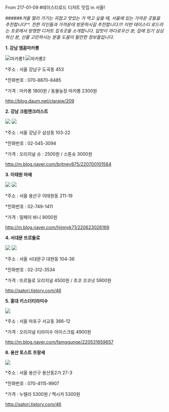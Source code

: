 From 217-01-09
#테이스티로드 디저트 맛집 in 서울!

######_겨울 멀리 가기는 귀찮고 맛있는 거 먹고 싶을 때, 서울에 있는 가까운 곳들을 추천합니다^^. 친한 지인들과 가까운데 방문하시길 추천합니다.!!! 이번 테이스티 로드라는 프로에서 방영한 디저트 집 6곳을 소개합니다. 입맛이 까다로우신 분, 집에 있기 심심하신 분, 선물 고민하시는 분들 도움이 될만한 정보들입니다._




**1. 강남 엠꼼마카롱**

![마카롱1](http://cfile24.uf.tistory.com/image/26587D36562C85390D73AF)
![마카롱2](http://cfile1.uf.tistory.com/image/23284541545BDC762D27F3)

*주소 : 서울 강남구 도곡동 453 

*전화번호 : 070-8870-8485

*가격 : 마카롱 1800원 / 동물농장 마카롱 2300원




<http://blog.daum.net/clarajw/209>


**2. 강남 크럼앤크러스트**

![](http://cfile29.uf.tistory.com/image/22460549562CBEAC267040)
![](https://mp-seoul-image-production-s3.mangoplate.com/232013/509833_1458304146726_522?fit=around%7C512:512&crop=512:512;*,*&output-format=jpg&output-quality=80)

*주소 : 서울 강남구 삼성동 103-22 

*전화번호 : 02-545-3094 

*가격 : 오리지널 슈 : 2500원 / 스톤슈 3000원 


<http://m.blog.naver.com/britney875/220700101564>

**3. 이태원 마얘**

![](http://cfile2.uf.tistory.com/image/2641AB40562CC3580F2A07)
![](http://cfile2.uf.tistory.com/image/2641AB40562CC3580F2A07)

*주소 : 서울 용산구 이태원동 211-19 

*전화번호 : 02-749-1411 

*가격 : 밀페이 바니 9000원 

<http://m.blog.naver.com/hjinnyk71/220623026169>


**4. 서대문 뜨르들로**

![](http://foodkoreaguide.com/wp-content/uploads/2015/12/Food-Korea-Guide-TRDLO-%EB%9C%A8%EB%A5%B4%EB%93%A4%EB%A1%9C.jpg)
![](http://cfile23.uf.tistory.com/image/240AF54F562CC0EB0620E5)

*주소 : 서울 서대문구 대현동 104-36 

*전화번호 : 02-312-3534 

*가격 : 뜨르들로 오리지널 4500원 / 초코 코코넛 5900원 

<http://satori.tistory.com/46>

**5. 홍대 키스더티라미수**

![](https://media-cdn.tripadvisor.com/media/photo-s/09/ac/12/b3/kiss-the-tiramisu.jpg)

*주소 : 서울 마포구 서교동 366-12 

*가격 : 오리지널 티라미수 아이스크림 4900원 


<http://m.blog.naver.com/famggunge/220531659657>

**6. 용산 토스트 프랑세**

![](https://s3-ap-northeast-1.amazonaws.com/img.prod.mp/mango_pick/uuuwh5magpwq7y.JPG)

*주소 : 서울 용산구 용산동2가 27-3

*전화번호 : 070-4115-9907

*가격 : 누텔라 5300원 / 멕시카 5300원


<http://satori.tistory.com/46>
